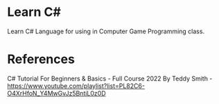 # Learn C#
 Learn C# Language for using in Computer Game Programming class.

# References
 C# Tutorial For Beginners & Basics - Full Course 2022 By Teddy Smith - https://www.youtube.com/playlist?list=PL82C6-O4XrHfoN_Y4MwGvJz5BntiL0z0D
